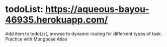 # todoList: https://aqueous-bayou-46935.herokuapp.com/
Add item to todoList, browse to dynamic routing for differrent types of task. 
Practice with Mongoose Atlas
